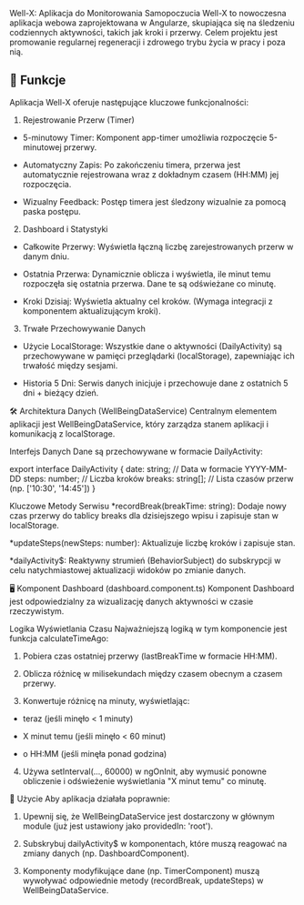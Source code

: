 Well-X: Aplikacja do Monitorowania Samopoczucia
Well-X to nowoczesna aplikacja webowa zaprojektowana w Angularze, skupiająca się na śledzeniu codziennych aktywności, takich jak kroki i przerwy. Celem projektu jest promowanie regularnej regeneracji i zdrowego trybu życia w pracy i poza nią.

## 🚀 Funkcje ##
Aplikacja Well-X oferuje następujące kluczowe funkcjonalności:

 1. Rejestrowanie Przerw (Timer)
  * 5-minutowy Timer: Komponent app-timer umożliwia rozpoczęcie 5-minutowej przerwy.
  
  * Automatyczny Zapis: Po zakończeniu timera, przerwa jest automatycznie rejestrowana wraz z dokładnym czasem (HH:MM) jej rozpoczęcia.
  
  * Wizualny Feedback: Postęp timera jest śledzony wizualnie za pomocą paska postępu.

2. Dashboard i Statystyki
  * Całkowite Przerwy: Wyświetla łączną liczbę zarejestrowanych przerw w danym dniu.
  
  * Ostatnia Przerwa: Dynamicznie oblicza i wyświetla, ile minut temu rozpoczęła się ostatnia przerwa. Dane te są odświeżane co minutę.
  
  * Kroki Dzisiaj: Wyświetla aktualny cel kroków. (Wymaga integracji z komponentem aktualizującym kroki).

3. Trwałe Przechowywanie Danych
  * Użycie LocalStorage: Wszystkie dane o aktywności (DailyActivity) są przechowywane w pamięci przeglądarki (localStorage), zapewniając ich trwałość między sesjami.
  
  * Historia 5 Dni: Serwis danych inicjuje i przechowuje dane z ostatnich 5 dni + bieżący dzień.

🛠️ Architektura Danych (WellBeingDataService)
Centralnym elementem aplikacji jest WellBeingDataService, który zarządza stanem aplikacji i komunikacją z localStorage.

Interfejs Danych
Dane są przechowywane w formacie DailyActivity:

export interface DailyActivity {
  date: string;       // Data w formacie YYYY-MM-DD
  steps: number;      // Liczba kroków
  breaks: string[];   // Lista czasów przerw (np. ['10:30', '14:45'])
}

Kluczowe Metody Serwisu
  *recordBreak(breakTime: string): Dodaje nowy czas przerwy do tablicy breaks dla dzisiejszego wpisu i zapisuje stan w localStorage.
  
  *updateSteps(newSteps: number): Aktualizuje liczbę kroków i zapisuje stan.
  
  *dailyActivity$: Reaktywny strumień (BehaviorSubject) do subskrypcji w celu natychmiastowej aktualizacji widoków po zmianie danych.

🖥️ Komponent Dashboard (dashboard.component.ts)
Komponent Dashboard jest odpowiedzialny za wizualizację danych aktywności w czasie rzeczywistym.

Logika Wyświetlania Czasu
Najważniejszą logiką w tym komponencie jest funkcja calculateTimeAgo:

1. Pobiera czas ostatniej przerwy (lastBreakTime w formacie HH:MM).

2. Oblicza różnicę w milisekundach między czasem obecnym a czasem przerwy.

3. Konwertuje różnicę na minuty, wyświetlając:

  * teraz (jeśli minęło < 1 minuty)
  
  * X minut temu (jeśli minęło < 60 minut)
  
  * o HH:MM (jeśli minęła ponad godzina)

4. Używa setInterval(..., 60000) w ngOnInit, aby wymusić ponowne obliczenie i odświeżenie wyświetlania "X minut temu" co minutę.

🔌 Użycie
Aby aplikacja działała poprawnie:
  1. Upewnij się, że WellBeingDataService jest dostarczony w głównym module (już jest ustawiony jako providedIn: 'root').
  
  2. Subskrybuj dailyActivity$ w komponentach, które muszą reagować na zmiany danych (np. DashboardComponent).
  
  3. Komponenty modyfikujące dane (np. TimerComponent) muszą wywoływać odpowiednie metody (recordBreak, updateSteps) w WellBeingDataService.
